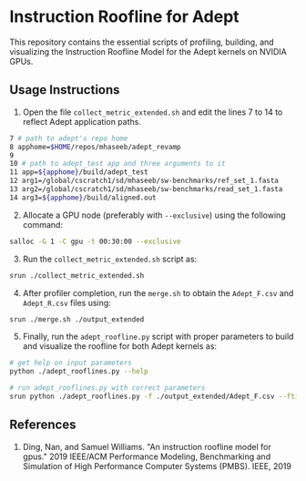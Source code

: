 # Instruction Roofline for Adept

This repository contains the essential scripts of profiling, building, and visualizing the Instruction Roofline Model for the Adept kernels on NVIDIA GPUs.

## Usage Instructions
1. Open the file `collect_metric_extended.sh` and edit the lines 7 to 14 to reflect Adept application paths.     

```bash
7 # path to adept's repo home
8 apphome=$HOME/repos/mhaseeb/adept_revamp
9
10 # path to adept_test app and three arguments to it
11 app=${apphome}/build/adept_test
12 arg1=/global/cscratch1/sd/mhaseeb/sw-benchmarks/ref_set_1.fasta
13 arg2=/global/cscratch1/sd/mhaseeb/sw-benchmarks/read_set_1.fasta
14 arg3=${apphome}/build/aligned.out
```

2. Allocate a GPU node (preferably with `--exclusive`) using the following command:     

```bash
salloc -G 1 -C gpu -t 00:30:00 --exclusive
```

3. Run the `collect_metric_extended.sh` script as:     

```bash
srun ./collect_metric_extended.sh
```

4. After profiler completion, run the `merge.sh` to obtain the `Adept_F.csv` and `Adept_R.csv` files using:     

```bash
srun ./merge.sh ./output_extended
```

5. Finally, run the `adept_roofline.py` script with proper parameters to build and visualize the roofline for both Adept kernels as:     

```bash
# get help on input parameters
python ./adept_rooflines.py --help

# run adept_rooflines.py with correct parameters
srun python ./adept_rooflines.py -f ./output_extended/Adept_F.csv --ftime 193.94 -r ./output_extended/Adept_R.csv --rtime 61.853 && ps2pdf ./adept_glob.eps && ps2pdf ./adept_shm.eps
```

## References
1. Ding, Nan, and Samuel Williams. "An instruction roofline model for gpus." 2019 IEEE/ACM Performance Modeling, Benchmarking and Simulation of High Performance Computer Systems (PMBS). IEEE, 2019    